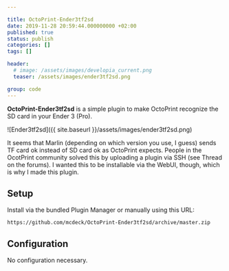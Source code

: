 ```yaml
---

title: OctoPrint-Ender3tf2sd
date: 2019-11-28 20:59:44.000000000 +02:00
published: true
status: publish
categories: []
tags: []

header: 
  # image: /assets/images/developia_current.png
  teaser: /assets/images/ender3tf2sd.png

group: code
---
```


**OctoPrint-Ender3tf2sd** is a simple plugin to make OctoPrint recognize the SD card in your Ender 3 (Pro).

![Ender3tf2sd]({{ site.baseurl }}/assets/images/ender3tf2sd.png)

It seems that Marlin (depending on which version you use, I guess) sends TF card ok instead of SD card ok as OctoPrint expects. People in the OcotPrint community solved this by uploading a plugin via SSH (see Thread on the forums). I wanted this to be installable via the WebUI, though, which is why I made this plugin.

## Setup
Install via the bundled Plugin Manager or manually using this URL:

    https://github.com/mcdeck/OctoPrint-Ender3tf2sd/archive/master.zip

## Configuration
No configuration necessary.